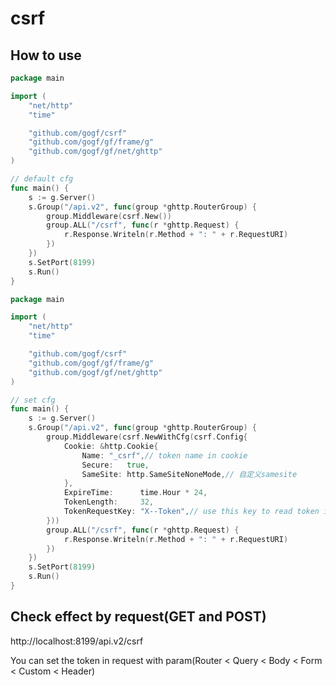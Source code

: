 # csrf

## How to use

```go
package main

import (
	"net/http"
	"time"

	"github.com/gogf/csrf"
	"github.com/gogf/gf/frame/g"
	"github.com/gogf/gf/net/ghttp"
)

// default cfg
func main() {
	s := g.Server()
	s.Group("/api.v2", func(group *ghttp.RouterGroup) {
		group.Middleware(csrf.New())
		group.ALL("/csrf", func(r *ghttp.Request) {
			r.Response.Writeln(r.Method + ": " + r.RequestURI)
		})
	})
	s.SetPort(8199)
	s.Run()
}
```

```go
package main

import (
	"net/http"
	"time"

	"github.com/gogf/csrf"
	"github.com/gogf/gf/frame/g"
	"github.com/gogf/gf/net/ghttp"
)

// set cfg
func main() {
	s := g.Server()
	s.Group("/api.v2", func(group *ghttp.RouterGroup) {
		group.Middleware(csrf.NewWithCfg(csrf.Config{
			Cookie: &http.Cookie{
				Name: "_csrf",// token name in cookie
				Secure:   true,
				SameSite: http.SameSiteNoneMode,// 自定义samesite
			},
			ExpireTime:      time.Hour * 24,
			TokenLength:     32,
			TokenRequestKey: "X--Token",// use this key to read token in request param
		}))
		group.ALL("/csrf", func(r *ghttp.Request) {
			r.Response.Writeln(r.Method + ": " + r.RequestURI)
		})
	})
	s.SetPort(8199)
	s.Run()
}
```



## Check effect by request(GET and POST)

http://localhost:8199/api.v2/csrf

You can set the token in request with param(Router < Query < Body < Form < Custom < Header)
